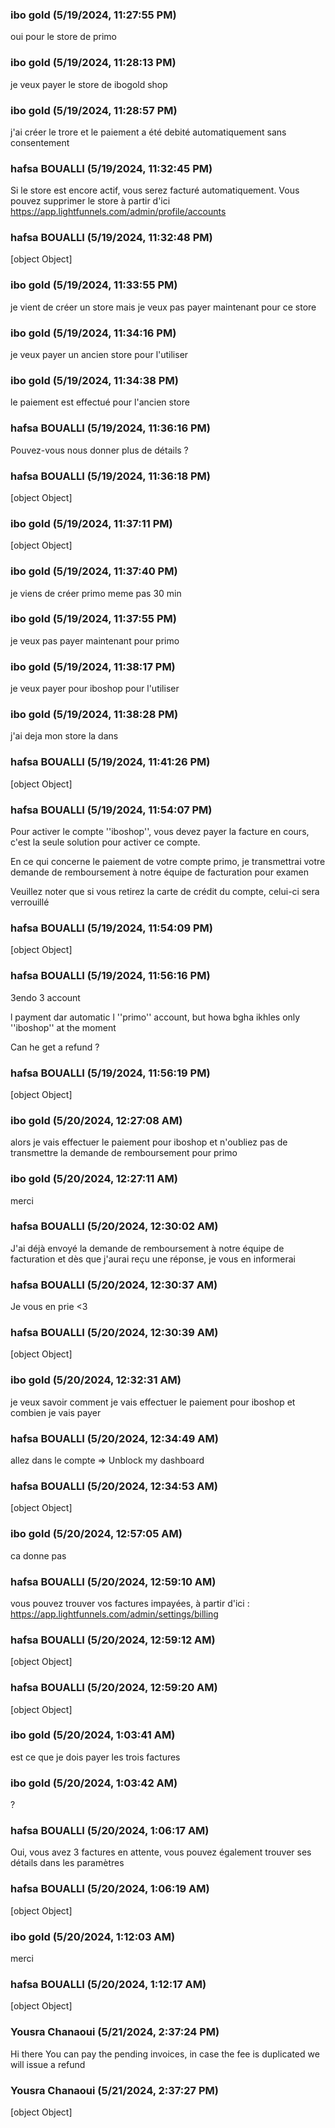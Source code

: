 ### ibo  gold (5/19/2024, 11:27:55 PM)

oui pour le store de primo

### ibo  gold (5/19/2024, 11:28:13 PM)

je veux payer le store de ibogold shop

### ibo  gold (5/19/2024, 11:28:57 PM)

j'ai créer le trore et le paiement a été debité automatiquement sans consentement

### hafsa BOUALLI (5/19/2024, 11:32:45 PM)

Si le store est encore actif, vous serez facturé automatiquement. Vous pouvez supprimer le store à partir d'ici https://app.lightfunnels.com/admin/profile/accounts

### hafsa BOUALLI (5/19/2024, 11:32:48 PM)

[object Object]

### ibo  gold (5/19/2024, 11:33:55 PM)

je vient de créer un store mais je veux pas payer maintenant pour ce store

### ibo  gold (5/19/2024, 11:34:16 PM)

je veux payer un ancien store pour l'utiliser

### ibo  gold (5/19/2024, 11:34:38 PM)

le paiement est effectué pour l'ancien store

### hafsa BOUALLI (5/19/2024, 11:36:16 PM)

Pouvez-vous nous donner plus de détails ?

### hafsa BOUALLI (5/19/2024, 11:36:18 PM)

[object Object]

### ibo  gold (5/19/2024, 11:37:11 PM)

[object Object]

### ibo  gold (5/19/2024, 11:37:40 PM)

je viens de créer primo meme pas 30 min

### ibo  gold (5/19/2024, 11:37:55 PM)

je veux pas payer maintenant pour primo

### ibo  gold (5/19/2024, 11:38:17 PM)

je veux payer pour iboshop pour l'utiliser

### ibo  gold (5/19/2024, 11:38:28 PM)

j'ai deja mon store la dans

### hafsa BOUALLI (5/19/2024, 11:41:26 PM)

[object Object]

### hafsa BOUALLI (5/19/2024, 11:54:07 PM)

Pour activer le compte ''iboshop'', vous devez payer la facture en cours, c'est la seule solution pour activer ce compte. 

En ce qui concerne le paiement de votre compte primo, je transmettrai votre demande de remboursement à notre équipe de facturation pour examen

Veuillez noter que si vous retirez la carte de crédit du compte, celui-ci sera verrouillé

### hafsa BOUALLI (5/19/2024, 11:54:09 PM)

[object Object]

### hafsa BOUALLI (5/19/2024, 11:56:16 PM)

3endo 3 account 

l payment dar automatic l ''primo'' account, but howa bgha ikhles only ''iboshop'' at the moment 

Can he get a refund ?

### hafsa BOUALLI (5/19/2024, 11:56:19 PM)

[object Object]

### ibo  gold (5/20/2024, 12:27:08 AM)

alors je vais effectuer le paiement pour iboshop et n'oubliez pas de transmettre la demande de remboursement pour primo

### ibo  gold (5/20/2024, 12:27:11 AM)

merci

### hafsa BOUALLI (5/20/2024, 12:30:02 AM)

J'ai déjà envoyé la demande de remboursement à notre équipe de facturation et dès que j'aurai reçu une réponse, je vous en informerai

### hafsa BOUALLI (5/20/2024, 12:30:37 AM)

Je vous en prie  <3

### hafsa BOUALLI (5/20/2024, 12:30:39 AM)

[object Object]

### ibo  gold (5/20/2024, 12:32:31 AM)

je veux savoir comment je vais effectuer le paiement pour iboshop et combien je vais payer

### hafsa BOUALLI (5/20/2024, 12:34:49 AM)

allez dans le compte => Unblock my dashboard

### hafsa BOUALLI (5/20/2024, 12:34:53 AM)

[object Object]

### ibo  gold (5/20/2024, 12:57:05 AM)

ca donne pas

### hafsa BOUALLI (5/20/2024, 12:59:10 AM)

vous pouvez trouver vos factures impayées, à partir d'ici : https://app.lightfunnels.com/admin/settings/billing

### hafsa BOUALLI (5/20/2024, 12:59:12 AM)

[object Object]

### hafsa BOUALLI (5/20/2024, 12:59:20 AM)

[object Object]

### ibo  gold (5/20/2024, 1:03:41 AM)

est ce que je dois payer les trois factures

### ibo  gold (5/20/2024, 1:03:42 AM)

?

### hafsa BOUALLI (5/20/2024, 1:06:17 AM)

Oui, vous avez 3 factures en attente, vous pouvez également trouver ses détails dans les paramètres

### hafsa BOUALLI (5/20/2024, 1:06:19 AM)

[object Object]

### ibo  gold (5/20/2024, 1:12:03 AM)

merci

### hafsa BOUALLI (5/20/2024, 1:12:17 AM)

[object Object]

### Yousra Chanaoui (5/21/2024, 2:37:24 PM)

Hi there 
You can pay the pending invoices, in case the fee is duplicated we will issue a refund

### Yousra Chanaoui (5/21/2024, 2:37:27 PM)

[object Object]
